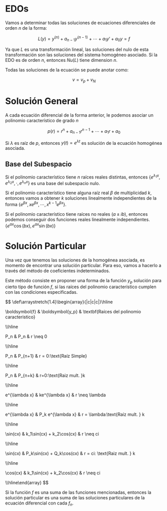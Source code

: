 # EDOs

Vamos a determinar todas las soluciones de ecuaciones diferenciales de orden $n$ de la forma:

$$
L(y)=y^{(n)} + a_{n-1}y^{(n-1)} + \cdots + a_1 y' + a_0y = f
$$

Ya que $L$ es una transformación lineal, las soluciones del nulo de esta transformación son las soluciones del sistema homogéneo asociado. Si la EDO es de orden $n$, entonces $Nu(L)$ tiene dimension $n$.

Todas las soluciones de la ecuación se puede anotar como:

$$
v = v_p + v_N
$$

# Solución General

A cada ecuación diferencial de la forma anterior, le podemos asociar un polinomio característico de grado $n$

$$
p(r) = r^{n} + a_{n-1}r^{n-1} + \cdots + a_1 r + a_0
$$

Si $\lambda$ es raíz de $p$, entonces $y(t) = e^{\lambda t}$ es solución de la ecuación homogénea asociada.

## Base del Subespacio

Si el polinomio característico tiene $n$ raíces reales distintas, entonces $\{e^{\lambda_1x},\,e^{\lambda_2x},\,\cdot,\,e^{\lambda_nx}\}$ es una base del subespacio nulo.

Si el polinomio característico tiene alguna raíz real $\beta$ de multiplicidad $k$, entonces vamos a obtener $k$ soluciones linealmente independientes de la forma $\{e^{\beta x},\, xe^{\beta x},\, \cdots,\,x^{k-1}e^{\beta x}\}$.

Si el polinomio característico tiene raíces no reales $(a \pm ib)$, entonces podemos conseguir dos funciones reales linealmente independientes. $\{e^{ax}\cos(bx),\,e^{ax}\sin(bx)\}$

# Solución Particular

Una vez que tenemos las soluciones de la homogénea asociada, es momento de encontrar una solución particular. Para eso, vamos a hacerlo a través del método de coeficientes indeterminados.

Este método consiste en proponer una forma de la función $y_p$ solución para cierto tipo de función $f$, si las raíces del polinomio característico cumplen con las condiciones especificadas.

$$
\def\arraystretch{1.4}\begin{array}{|c|c|c|}\hline

\boldsymbol{f} & \boldsymbol{y_p} & \textbf{Raíces del polinomio caracteristico}

\\\hline

P_n & P_n & r \neq 0

\\\hline

P_n & P_{n+1} & r = 0:\text{Raíz Simple}

\\\hline

P_n & P_{n+k} & r=0:\text{Raiz mult. }k

\\\hline

e^{\lambda x} & ke^{\lambda x} & r \neq \lambda

\\\hline

e^{\lambda x} & P_k e^{\lambda x} & r = \lambda:\text{Raíz mult. } k

\\\hline

\sin(cx) & k_1\sin(cx) + k_2\cos(cx) &  r \neq ci 

\\\hline

\sin(cx) & P_k\sin(cx) + Q_k\cos(cx) & r = ci: \text{Raiz mult. } k 

\\\hline

\cos(cx) & k_1\sin(cx) + k_2\cos(cx) & r \neq ci

\\\hline\end{array}
$$

Si la función $f$ es una suma de las funciones mencionadas, entonces la solución particular es una suma de las soluciones particulares de la ecuación diferencial con cada $f_n$.
